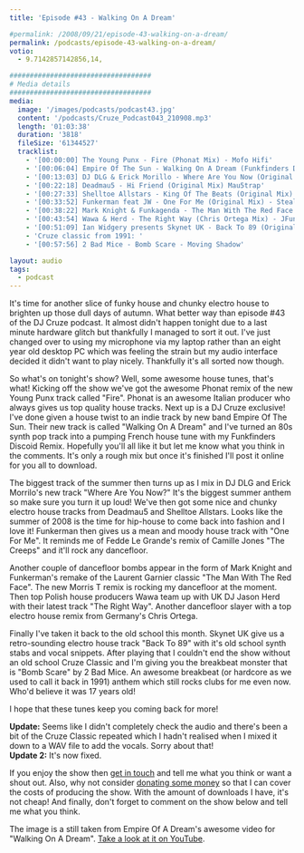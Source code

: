 ```yaml
---
title: 'Episode #43 - Walking On A Dream'

#permalink: /2008/09/21/episode-43-walking-on-a-dream/
permalink: /podcasts/episode-43-walking-on-a-dream/
votio:
  - 9.7142857142856,14,

###################################
# Media details
###################################
media:
  image: '/images/podcasts/podcast43.jpg'
  content: '/podcasts/Cruze_Podcast043_210908.mp3'
  length: '01:03:38'
  duration: '3818'
  fileSize: '61344527'
  tracklist:
    - '[00:00:00] The Young Punx - Fire (Phonat Mix) - Mofo Hifi'
    - '[00:06:04] Empire Of The Sun - Walking On A Dream (Funkfinders Discoid Remix) - CDR'
    - '[00:13:03] DJ DLG & Erick Morillo - Where Are You Now (Original Mix) - Subliminal'
    - '[00:22:18] Deadmau5 - Hi Friend (Original Mix) Mau5trap'
    - '[00:27:33] Shelltoe Allstars - King Of The Beats (Original Mix) - Hoxton Whores'
    - '[00:33:52] Funkerman feat JW - One For Me (Original Mix) - Stealth'
    - '[00:38:22] Mark Knight & Funkagenda - The Man With The Red Face (Morris T Remix) - Oxyd'
    - '[00:43:54] Wawa & Herd - The Right Way (Chris Ortega Mix) - JFunk Recordings'
    - '[00:51:09] Ian Widgery presents Skynet UK - Back To 89 (Original Mix) 852 Recordings'
    - 'Cruze classic from 1991: '
    - '[00:57:56] 2 Bad Mice - Bomb Scare - Moving Shadow'

layout: audio
tags:
  - podcast
---
```


It's time for another slice of funky house and chunky electro house to brighten up those dull days of autumn. What better way than episode #43 of the DJ Cruze podcast. It almost didn't happen tonight due to a last minute hardware glitch but thankfully I managed to sort it out. I've just changed over to using my microphone via my laptop rather than an eight year old desktop PC which was feeling the strain but my audio interface decided it didn't want to play nicely. Thankfully it's all sorted now though.

So what's on tonight's show? Well, some awesome house tunes, that's what! Kicking off the show we've got the awesome Phonat remix of the new Young Punx track called "Fire". Phonat is an awesome Italian producer who always gives us top quality house tracks. Next up is a DJ Cruze exclusive! I've done given a house twist to an indie track by new band Empire Of The Sun. Their new track is called "Walking On A Dream" and I've turned an 80s synth pop track into a pumping French house tune with my Funkfinders Discoid Remix. Hopefully you'll all like it but let me know what you think in the comments. It's only a rough mix but once it's finished I'll post it online for you all to download.

The biggest track of the summer then turns up as I mix in DJ DLG and Erick Morrilo's new track "Where Are You Now?" It's the biggest summer anthem so make sure you turn it up loud! We've then got some nice and chunky electro house tracks from Deadmau5 and Shelltoe Allstars. Looks like the summer of 2008 is the time for hip-house to come back into fashion and I love it! Funkerman then gives us a mean and moody house track with "One For Me". It reminds me of Fedde Le Grande's remix of Camille Jones "The Creeps" and it'll rock any dancefloor.

Another couple of dancefloor bombs appear in the form of Mark Knight and Funkerman's remake of the Laurent Garnier classic "The Man With The Red Face". The new Morris T remix is rocking my dancefloor at the moment. Then top Polish house producers Wawa team up with UK DJ Jason Herd with their latest track "The Right Way". Another dancefloor slayer with a top electro house remix from Germany's Chris Ortega.

Finally I've taken it back to the old school this month. Skynet UK give us a retro-sounding electro house track "Back To 89" with it's old school synth stabs and vocal snippets. After playing that I couldn't end the show without an old school Cruze Classic and I'm giving you the breakbeat monster that is "Bomb Scare" by 2 Bad Mice. An awesome breakbeat (or hardcore as we used to call it back in 1991) anthem which still rocks clubs for me even now. Who'd believe it was 17 years old!

I hope that these tunes keep you coming back for more!

**Update:** Seems like I didn't completely check the audio and there's been a bit of the Cruze Classic repeated which I hadn't realised when I mixed it down to a WAV file to add the vocals. Sorry about that!  
**Update 2:** It's now fixed.

If you enjoy the show then [get in touch][2] and tell me what you think or want a shout out. Also, why not consider [donating some money][3] so that I can cover the costs of producing the show. With the amount of downloads I have, it's not cheap! And finally, don't forget to comment on the show below and tell me what you think.

The image is a still taken from Empire Of A Dream's awesome video for "Walking On A Dream". [Take a look at it on YouTube][6].

[1]: http://www.djcruze.co.uk/cms/wp-content/uploads/2008/09/podcast43.jpg
[2]: /contact
[3]: http://www.dreamhost.com/donate.cgi?id=8244
[4]: http://www.djcruze.co.uk/cms/wp-content/DownloadButton.gif
[5]: http://www.djcruzeaudio.co.uk/podcasts/Cruze_Podcast043_210908.mp3
[6]: http://www.youtube.com/watch?v=zmM2RwlxGt0
